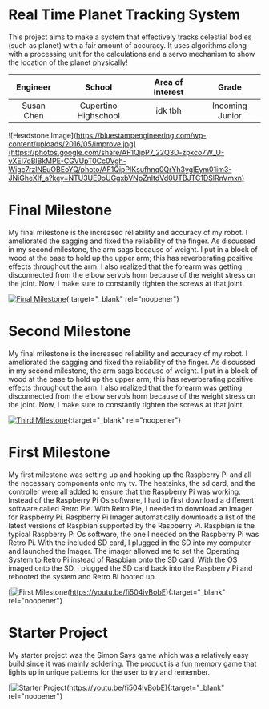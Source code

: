 ﻿# Real Time Planet Tracking System
This project aims to make a system that effectively tracks celestial bodies (such as planet) with a fair amount of accuracy. It uses  algorithms along with a processing unit for the calculations and a servo mechanism to show the location of the planet physically!

| **Engineer** | **School** | **Area of Interest** | **Grade** |
|:--:|:--:|:--:|:--:|
| Susan Chen | Cupertino Highschool | idk tbh | Incoming Junior

![Headstone Image](https://bluestampengineering.com/wp-content/uploads/2016/05/improve.jpg](https://photos.google.com/share/AF1QipP7_22Q3D-zpxco7W_U-vXEI7oBlBkMPE-CGVUpT0Cc0Vgh-Wigc7rzlNEuOBEoYQ/photo/AF1QipPIKsufhnq0QrYh3yglEym01im3-JNiGheXIf_a?key=NTU3UE9oUGgxbVNpZnltdVd0UTBJTC1DSlRnVmxn)
  
# Final Milestone
My final milestone is the increased reliability and accuracy of my robot. I ameliorated the sagging and fixed the reliability of the finger. As discussed in my second milestone, the arm sags because of weight. I put in a block of wood at the base to hold up the upper arm; this has reverberating positive effects throughout the arm. I also realized that the forearm was getting disconnected from the elbow servo’s horn because of the weight stress on the joint. Now, I make sure to constantly tighten the screws at that joint. 

[![Final Milestone](https://res.cloudinary.com/marcomontalbano/image/upload/v1612573869/video_to_markdown/images/youtube--F7M7imOVGug-c05b58ac6eb4c4700831b2b3070cd403.jpg )](https://www.youtube.com/watch?v=F7M7imOVGug&feature=emb_logo "Final Milestone"){:target="_blank" rel="noopener"}

# Second Milestone
My final milestone is the increased reliability and accuracy of my robot. I ameliorated the sagging and fixed the reliability of the finger. As discussed in my second milestone, the arm sags because of weight. I put in a block of wood at the base to hold up the upper arm; this has reverberating positive effects throughout the arm. I also realized that the forearm was getting disconnected from the elbow servo’s horn because of the weight stress on the joint. Now, I make sure to constantly tighten the screws at that joint.

[![Third Milestone](https://res.cloudinary.com/marcomontalbano/image/upload/v1612574014/video_to_markdown/images/youtube--y3VAmNlER5Y-c05b58ac6eb4c4700831b2b3070cd403.jpg)](https://www.youtube.com/watch?v=y3VAmNlER5Y&feature=emb_logo "Second Milestone"){:target="_blank" rel="noopener"}
# First Milestone
  

My first milestone was setting up and hooking up the Raspberry Pi and all the necessary components onto my tv. The heatsinks, the sd card, and the controller were all added to ensure that the Raspberry Pi was working. Instead of the Raspberry Pi Os software, I had to first download a different software called Retro Pie. With Retro Pie, I needed to download an Imager for Raspberry Pi. Raspberry Pi Imager automatically downloads a list of the latest versions of Raspbian supported by the Raspberry Pi. Raspbian is the typical Raspberry Pi Os software, the one I needed on the Raspberry Pi was Retro Pi. With the included SD card, I plugged in the SD into my computer and launched the Imager. The imager allowed me to set the Operating System to Retro Pi instead of Raspbian onto the SD card. With the OS imaged onto the SD, I plugged the SD card back into the Raspberry Pi and rebooted the system and Retro Bi booted up.

[![First Milestone](https://i3.ytimg.com/vi/fi504ivBobE/maxresdefault.jpg)(https://youtu.be/fi504ivBobE){:target="_blank" rel="noopener"}

# Starter Project
  
My starter project was the Simon Says game which was a relatively easy build since it was mainly soldering. The product is a fun memory game that lights up in unique patterns for the user to try and remember.

[![Starter Project](https://i3.ytimg.com/vi/fi504ivBobE/maxresdefault.jpg)(https://youtu.be/fi504ivBobE){:target="_blank" rel="noopener"}
